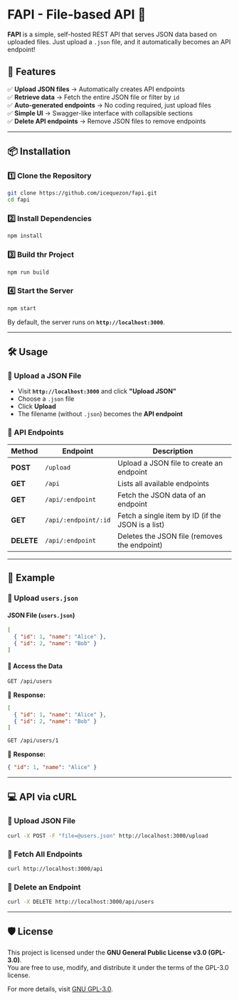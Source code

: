 # **FAPI - File-based API 📂**

**FAPI** is a simple, self-hosted REST API that serves JSON data based on uploaded files. Just upload a `.json` file, and it automatically becomes an API endpoint!

## **🚀 Features**
✅ **Upload JSON files** → Automatically creates API endpoints  
✅ **Retrieve data** → Fetch the entire JSON file or filter by `id`  
✅ **Auto-generated endpoints** → No coding required, just upload files  
✅ **Simple UI** → Swagger-like interface with collapsible sections  
✅ **Delete API endpoints** → Remove JSON files to remove endpoints  

---

## **📦 Installation**
### **1️⃣ Clone the Repository**
```sh
git clone https://github.com/icequezon/fapi.git
cd fapi
```

### **2️⃣ Install Dependencies**
```sh
npm install
```

### **3️⃣ Build thr Project**
```sh
npm run build
```

### **4️⃣ Start the Server**
```sh
npm start
```
By default, the server runs on **`http://localhost:3000`**.

---

## **🛠 Usage**
### **📌 Upload a JSON File**
- Visit **`http://localhost:3000`** and click **"Upload JSON"**
- Choose a `.json` file
- Click **Upload**
- The filename (without `.json`) becomes the **API endpoint**

### **📌 API Endpoints**
| Method | Endpoint | Description |
|--------|---------|-------------|
| **POST** | `/upload` | Upload a JSON file to create an endpoint |
| **GET** | `/api` | Lists all available endpoints |
| **GET** | `/api/:endpoint` | Fetch the JSON data of an endpoint |
| **GET** | `/api/:endpoint/:id` | Fetch a single item by ID (if the JSON is a list) |
| **DELETE** | `/api/:endpoint` | Deletes the JSON file (removes the endpoint) |

---

## **📝 Example**
### **📌 Upload `users.json`**
#### **JSON File (`users.json`)**
```json
[
  { "id": 1, "name": "Alice" },
  { "id": 2, "name": "Bob" }
]
```
#### **📌 Access the Data**
```sh
GET /api/users
```
📌 **Response:**
```json
[
  { "id": 1, "name": "Alice" },
  { "id": 2, "name": "Bob" }
]
```
```sh
GET /api/users/1
```
📌 **Response:**
```json
{ "id": 1, "name": "Alice" }
```

---

## **💻 API via cURL**
### **📌 Upload JSON File**
```sh
curl -X POST -F "file=@users.json" http://localhost:3000/upload
```

### **📌 Fetch All Endpoints**
```sh
curl http://localhost:3000/api
```

### **📌 Delete an Endpoint**
```sh
curl -X DELETE http://localhost:3000/api/users
```

---

## **🛡 License**
This project is licensed under the **GNU General Public License v3.0 (GPL-3.0)**.  
You are free to use, modify, and distribute it under the terms of the GPL-3.0 license.  

For more details, visit [GNU GPL-3.0](https://www.gnu.org/licenses/gpl-3.0.html).
